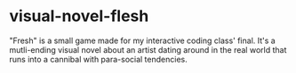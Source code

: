 # visual-novel-flesh
"Fresh" is a small game made for my interactive coding class' final. It's a mutli-ending visual novel about an artist dating around in the real world that runs into a cannibal with para-social tendencies.
